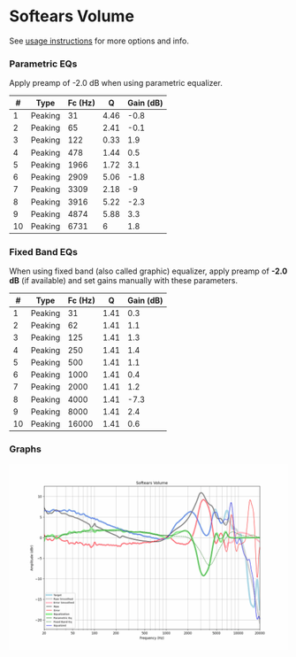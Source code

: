 # Softears Volume
See [usage instructions](https://github.com/jaakkopasanen/AutoEq#usage) for more options and info.

### Parametric EQs
Apply preamp of -2.0 dB when using parametric equalizer.

|   # | Type    |   Fc (Hz) |    Q |   Gain (dB) |
|-----|---------|-----------|------|-------------|
|   1 | Peaking |        31 | 4.46 |        -0.8 |
|   2 | Peaking |        65 | 2.41 |        -0.1 |
|   3 | Peaking |       122 | 0.33 |         1.9 |
|   4 | Peaking |       478 | 1.44 |         0.5 |
|   5 | Peaking |      1966 | 1.72 |         3.1 |
|   6 | Peaking |      2909 | 5.06 |        -1.8 |
|   7 | Peaking |      3309 | 2.18 |        -9   |
|   8 | Peaking |      3916 | 5.22 |        -2.3 |
|   9 | Peaking |      4874 | 5.88 |         3.3 |
|  10 | Peaking |      6731 | 6    |         1.8 |

### Fixed Band EQs
When using fixed band (also called graphic) equalizer, apply preamp of **-2.0 dB** (if available) and set gains manually with these parameters.

|   # | Type    |   Fc (Hz) |    Q |   Gain (dB) |
|-----|---------|-----------|------|-------------|
|   1 | Peaking |        31 | 1.41 |         0.3 |
|   2 | Peaking |        62 | 1.41 |         1.1 |
|   3 | Peaking |       125 | 1.41 |         1.3 |
|   4 | Peaking |       250 | 1.41 |         1.4 |
|   5 | Peaking |       500 | 1.41 |         1.1 |
|   6 | Peaking |      1000 | 1.41 |         0.4 |
|   7 | Peaking |      2000 | 1.41 |         1.2 |
|   8 | Peaking |      4000 | 1.41 |        -7.3 |
|   9 | Peaking |      8000 | 1.41 |         2.4 |
|  10 | Peaking |     16000 | 1.41 |         0.6 |

### Graphs
![](./Softears%20Volume.png)
